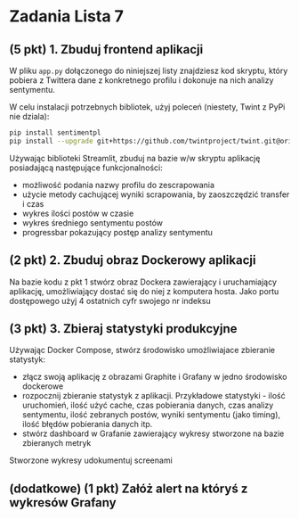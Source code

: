 # Zadania Lista 7

## (5 pkt) 1. Zbuduj frontend aplikacji

W pliku `app.py`  dołączonego do niniejszej listy znajdziesz kod skryptu, który pobiera z Twittera dane z konkretnego profilu i dokonuje na nich analizy sentymentu.

W celu instalacji potrzebnych bibliotek, użyj poleceń (niestety, Twint z PyPi nie dziala):
```bash
pip install sentimentpl
pip install --upgrade git+https://github.com/twintproject/twint.git@origin/master#egg=twint
```

Używając biblioteki Streamlit, zbuduj na bazie w/w skryptu aplikację posiadającą następujące funkcjonalności:
* możliwość podania nazwy profilu do zescrapowania 
* użycie metody cachującej wyniki scrapowania, by zaoszczędzić transfer i czas
* wykres ilości postów w czasie
* wykres średniego sentymentu postów
* progressbar pokazujący postęp analizy sentymentu


## (2 pkt) 2. Zbuduj obraz Dockerowy aplikacji
Na bazie kodu z pkt 1 stwórz obraz Dockera zawierający i uruchamiający aplikację, umożliwiający dostać się do niej z komputera hosta. Jako portu dostępowego użyj 4 ostatnich cyfr swojego nr indeksu

## (3 pkt) 3. Zbieraj statystyki produkcyjne

Używając Docker Compose, stwórz środowisko umożliwiajace zbieranie statystyk:
* złącz swoją aplikację z obrazami Graphite i Grafany w jedno środowisko dockerowe
* rozpocznij zbieranie statystyk z aplikacji. Przykładowe statystyki - ilość uruchomień, ilość użyć cache, czas pobierania danych, czas analizy sentymentu, ilość zebranych postów, wyniki sentymentu (jako timing), ilość błędów pobierania danych itp.
* stwórz dashboard w Grafanie zawierający wykresy stworzone na bazie zbieranych metryk

Stworzone wykresy udokumentuj screenami

## (dodatkowe) (1 pkt) Załóż alert na któryś z wykresów Grafany
   

